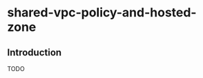 # shared-vpc-policy-and-hosted-zone

## Introduction
TODO

<!-- BEGIN_AUTOMATED_TF_DOCS_BLOCK -->
<!-- END_AUTOMATED_TF_DOCS_BLOCK -->
